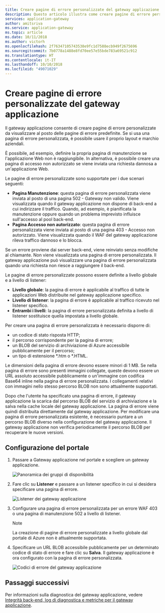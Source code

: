 ```yaml
---
title: Creare pagine di errore personalizzate del gateway applicazione di Azure
description: Questo articolo illustra come creare pagine di errore personalizzate del gateway applicazione.
services: application-gateway
author: amitsriva
ms.service: application-gateway
ms.topic: article
ms.date: 10/11/2018
ms.author: victorh
ms.openlocfilehash: 2f76347105743538e9fc1d7588ecb949f2675696
ms.sourcegitcommit: 7b0778a1488e8fd70ee57e55bde783a69521c912
ms.translationtype: HT
ms.contentlocale: it-IT
ms.lasthandoff: 10/10/2018
ms.locfileid: "49071029"
---
```

# <a name="create-application-gateway-custom-error-pages"></a>Creare pagine di errore personalizzate del gateway applicazione

Il gateway applicazione consente di creare pagine di errore personalizzate da visualizzare al posto delle pagine di errore predefinite. Se si usa una pagina di errore personalizzata, è possibile usare il proprio layout e marchio aziendali.

È possibile, ad esempio, definire la propria pagina di manutenzione se l'applicazione Web non è raggiungibile. In alternativa, è possibile creare una pagina di accesso non autorizzato se viene inviata una richiesta dannosa a un'applicazione Web.

Le pagine di errore personalizzate sono supportate per i due scenari seguenti:

- **Pagina Manutenzione**: questa pagina di errore personalizzata viene inviata al posto di una pagina 502 - Gateway non valido. Viene visualizzata quando il gateway applicazione non dispone di back-end a cui indirizzare il traffico. Quando, ad esempio, è pianificata la manutenzione oppure quando un problema imprevisto influisce sull'accesso al pool back-end.
- **Pagina Accesso non autorizzato**: questa pagina di errore personalizzata viene inviata al posto di una pagina 403 - Accesso non autorizzato. Viene visualizzata quando il WAF del gateway applicazione rileva traffico dannoso e lo blocca.

Se un errore proviene dai server back-end, viene reinviato senza modifiche al chiamante. Non viene visualizzata una pagina di errore personalizzata. Il gateway applicazione può visualizzare una pagina di errore personalizzata quando una richiesta non riesce a raggiungere il back-end.

Le pagine di errore personalizzate possono essere definite a livello globale e a livello di listener:

- **Livello globale**: la pagina di errore è applicabile al traffico di tutte le applicazioni Web distribuite nel gateway applicazione specifico.
- **Livello di listener**: la pagina di errore è applicabile al traffico ricevuto nel listener specifico.
- **Entrambi i livelli**: la pagina di errore personalizzata definita a livello di listener sostituisce quella impostata a livello globale.

Per creare una pagina di errore personalizzata è necessario disporre di:
- un codice di stato risposta HTTP;
- il percorso corrispondente per la pagina di errore; 
- un BLOB del servizio di archiviazione di Azure accessibile pubblicamente per il percorso;
- un tipo di estensione *.htm o *.HTML. 

Le dimensioni della pagina di errore devono essere minori di 1 MB. Se nella pagina di errore sono presenti immagini collegate, queste devono essere un URL assoluto accessibile pubblicamente o un'immagine con codifica Base64 inline nella pagina di errore personalizzata. I collegamenti relativi con immagini nello stesso percorso BLOB non sono attualmente supportati. 

Dopo che l'utente ha specificato una pagina di errore, il gateway applicazione la scarica dal percorso BLOB del servizio di archiviazione e la salva nella cache locale del gateway applicazione. La pagina di errore viene quindi distribuita direttamente dal gateway applicazione. Per modificare una pagina di errore personalizzata esistente, è necessario puntare a un percorso BLOB diverso nella configurazione del gateway applicazione. Il gateway applicazione non verifica periodicamente il percorso BLOB per recuperare le nuove versioni.

## <a name="portal-configuration"></a>Configurazione del portale

1. Passare a Gateway applicazione nel portale e scegliere un gateway applicazione.

    ![Panoramica dei gruppi di disponibilità](media/custom-error/ag-overview.png)
2. Fare clic su **Listener** e passare a un listener specifico in cui si desidera specificare una pagina di errore.

    ![Listener dei gateway applicazione](media/custom-error/ag-listener.png)
3. Configurare una pagina di errore personalizzata per un errore WAF 403 o una pagina di manutenzione 502 a livello di listener.

    > [!NOTE]
    > La creazione di pagine di errore personalizzate a livello globale dal portale di Azure non è attualmente supportata.

4. Specificare un URL BLOB accessibile pubblicamente per un determinato codice di stato di errore e fare clic su **Salva**. Il gateway applicazione è ora configurato con la pagina di errore personalizzata.

   ![Codici di errore del gateway applicazione](media/custom-error/ag-error-codes.png)
## <a name="next-steps"></a>Passaggi successivi
Per informazioni sulla diagnostica del gateway applicazione, vedere [Integrità back-end, log di diagnostica e metriche per il gateway applicazione](application-gateway-diagnostics.md).